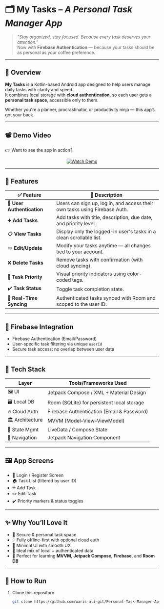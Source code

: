 # 🗂️ My Tasks – *A Personal Task Manager App*

> _"Stay organized, stay focused. Because every task deserves your attention."_  
> Now with **Firebase Authentication** — because your tasks should be as personal as your coffee preference.

---

## 🎯 Overview

**My Tasks** is a Kotlin-based Android app designed to help users manage daily tasks with clarity and speed.  
It combines local storage with **cloud authentication**, so each user gets a **personal task space**, accessible only to them.

Whether you're a planner, procrastinator, or productivity ninja — this app’s got your back.

---

## 📽️ Demo Video

👉 Want to see the app in action?

<p align="center">
  <a href="https://github.com/waris-ali-git/Personal-Task-Manager-App/blob/master/To-Do-App.mp4" target="_blank">
    <img src="https://img.shields.io/badge/🎬 Watch_Demo-%23FF0000?style=for-the-badge&logo=YouTube&logoColor=white" alt="Watch Demo">
  </a>
</p>

---

## 🧠 Features

| ✅ Feature                 | 💬 Description                                                                 |
|---------------------------|---------------------------------------------------------------------------------|
| 🔐 **User Authentication** | Users can sign up, log in, and access their own tasks using Firebase Auth.      |
| ➕ **Add Tasks**           | Add tasks with title, description, due date, and priority level.               |
| 📋 **View Tasks**          | Display only the logged-in user's tasks in a clean scrollable list.           |
| ✏️ **Edit/Update**         | Modify your tasks anytime — all changes tied to your account.                 |
| ❌ **Delete Tasks**        | Remove tasks with confirmation (with cloud syncing).                          |
| 📌 **Task Priority**       | Visual priority indicators using color-coded tags.                            |
| ✔️ **Task Status**         | Toggle task completion state.                                                 |
| 🔄 **Real-Time Syncing**   | Authenticated tasks synced with Room and scoped to the user ID.               |

---

## 🔐 Firebase Integration

- Firebase Authentication (Email/Password)
- User-specific task filtering via unique `userId`
- Secure task access: no overlap between user data

---

## 🧰 Tech Stack

| Layer           | Tools/Frameworks Used                     |
|------------------|-------------------------------------------|
| 🖼️ UI           | Jetpack Compose / XML + Material Design   |
| 🗃️ Local DB     | Room (SQLite) for persistent local storage |
| 🔥 Cloud Auth   | Firebase Authentication (Email & Password) |
| 🏛️ Architecture | MVVM (Model–View–ViewModel)               |
| 🔁 State Mgmt   | LiveData / Compose State                  |
| 🧭 Navigation   | Jetpack Navigation Component              |

---

## 🖼️ App Screens

- 🏁 Login / Register Screen  
- 🏠 Task List (filtered by user ID)  
- ➕ Add Task  
- ✏️ Edit Task  
- ✔️ Priority markers & status toggles  

---

## ✨ Why You’ll Love It

- 🔐 Secure & personal task space  
- 💡 Fully offline-first with optional cloud auth  
- 🧼 Minimal UI with smooth UX  
- 💾 Ideal mix of local + authenticated data  
- 🧠 Perfect for learning **MVVM**, **Jetpack Compose**, **Firebase**, and **Room DB**

---

## 🚀 How to Run

1. Clone this repository  
   ```bash
   git clone https://github.com/waris-ali-git/Personal-Task-Manager-App

